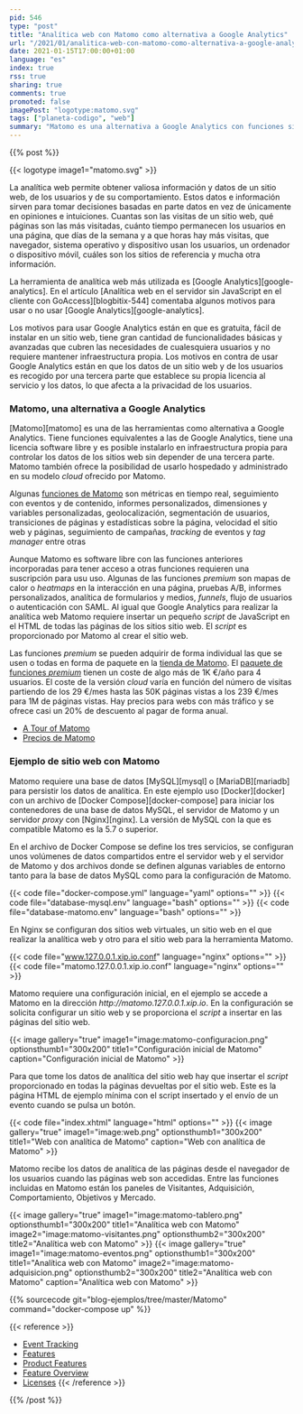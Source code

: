 ```yaml
---
pid: 546
type: "post"
title: "Analítica web con Matomo como alternativa a Google Analytics"
url: "/2021/01/analitica-web-con-matomo-como-alternativa-a-google-analytics/"
date: 2021-01-15T17:00:00+01:00
language: "es"
index: true
rss: true
sharing: true
comments: true
promoted: false
imagePost: "logotype:matomo.svg"
tags: ["planeta-codigo", "web"]
summary: "Matomo es una alternativa a Google Analytics con funciones similares que cubren las necesidades de la mayoría de sitios web. Es software libre con algunas funciones _premium_ que requieren comprar una licencia anual de uso. Matomo se puede hospedar _on-premise_ que requiere administrar esa infraestructura o en la nube ofrecida por la propia Matomo. En el artículo muestro en un ejemplo como empezar a usar Matomo en un sitio web con Docker."
---
```


{{% post %}}

{{< logotype image1="matomo.svg" >}}

La analítica web permite obtener valiosa información y datos de un sitio web, de los usuarios y de su comportamiento. Estos datos e información sirven para tomar decisiones basadas en parte datos en vez de únicamente en opiniones e intuiciones. Cuantas son las visitas de un sitio web, qué páginas son las más visitadas, cuánto tiempo permanecen los usuarios en una página, que días de la semana y a que horas hay más visitas, que navegador, sistema operativo y dispositivo usan los usuarios, un ordenador o dispositivo móvil, cuáles son los sitios de referencia y mucha otra información.

La herramienta de analítica web más utilizada es [Google Analytics][google-analytics]. En el artículo [Analítica web en el servidor sin JavaScript en el cliente con GoAccess][blogbitix-544] comentaba algunos motivos para usar o no usar [Google Analytics][google-analytics].

Los motivos para usar Google Analytics están en que es gratuita, fácil de instalar en un sitio web, tiene gran cantidad de funcionalidades básicas y avanzadas que cubren las necesidades de cualesquiera usuarios y no requiere mantener infraestructura propia. Los motivos en contra de usar Google Analytics están en que los datos de un sitio web y de los usuarios es recogido por una tercera parte que establece su propia licencia al servicio y los datos, lo que afecta a la privacidad de los usuarios.

### Matomo, una alternativa a Google Analytics

[Matomo][matomo] es una de las herramientas como alternativa a Google Analytics. Tiene funciones equivalentes a las de Google Analytics, tiene una licencia software libre y es posible instalarlo en infraestructura propia para controlar los datos de los sitios web sin depender de una tercera parte. Matomo también ofrece la posibilidad de usarlo hospedado y administrado en su modelo _cloud_ ofrecido por Matomo.

Algunas [funciones de Matomo](https://matomo.org/features/) son métricas en tiempo real, seguimiento con eventos y de contenido, informes personalizados, dimensiones y variables personalizadas, geolocalización, segmentación de usuarios, transiciones de páginas y estadísticas sobre la página, velocidad el sitio web y páginas, seguimiento de campañas, _tracking_ de eventos y _tag manager_ entre otras

Aunque Matomo es software libre con las funciones anteriores incorporadas para tener acceso a otras funciones requieren una suscripción para usu uso. Algunas de las funciones _premium_ son mapas de calor o _heatmaps_ en la interacción en una página, pruebas A/B, informes personalizados, analítica de formularios y medios, _funnels_, flujo de usuarios o autenticación con SAML. Al igual que Google Analytics para realizar la analítica web Matomo requiere insertar un pequeño _script_ de JavaScript en el HTML de todas las páginas de los sitios sitio web. El _script_ es proporcionado por Matomo al crear el sitio web.

Las funciones _premium_ se pueden adquirir de forma individual las que se usen o todas en forma de paquete en la [tienda de Matomo](https://plugins.matomo.org/?matomoversion=4). El [paquete de funciones _premium_](https://plugins.matomo.org/PremiumBundle?matomoversion=4) tienen un coste de algo más de 1K €/año para 4 usuarios. El coste de la versión _cloud_ varía en función del número de visitas partiendo de los 29 €/mes hasta las 50K páginas vistas a los 239 €/mes para 1M de páginas vistas. Hay precios para webs con más tráfico y se ofrece casi un 20% de descuento al pagar de forma anual.

* [A Tour of Matomo](https://matomo.org/docs/matomo-tour/)
* [Precios de Matomo](https://matomo.org/pricing/)

### Ejemplo de sitio web con Matomo

Matomo requiere una base de datos [MySQL][mysql] o [MariaDB][mariadb] para persistir los datos de analítica. En este ejemplo uso [Docker][docker] con un archivo de [Docker Compose][docker-compose] para iniciar los contenedores de una base de datos MySQL, el servidor de Matomo y un servidor _proxy_ con [Nginx][nginx]. La versión de MySQL con la que es compatible Matomo es la 5.7 o superior.

En el archivo de Docker Compose se define los tres servicios, se configuran unos volúmenes de datos compartidos entre el servidor web y el servidor de Matomo y dos archivos donde se definen algunas variables de entorno tanto para la base de datos MySQL como para la configuración de Matomo.

{{< code file="docker-compose.yml" language="yaml" options="" >}}
{{< code file="database-mysql.env" language="bash" options="" >}}
{{< code file="database-matomo.env" language="bash" options="" >}}

En Nginx se configuran dos sitios web virtuales, un sitio web en el que realizar la analítica web y otro para el sitio web para la herramienta Matomo.

{{< code file="www.127.0.0.1.xip.io.conf" language="nginx" options="" >}}
{{< code file="matomo.127.0.0.1.xip.io.conf" language="nginx" options="" >}}

Matomo requiere una configuración inicial, en el ejemplo se accede a Matomo en la dirección _http:\/\/matomo.127.0.0.1.xip.io_. En la configuración se solicita configurar un sitio web y se proporciona el _script_ a insertar en las páginas del sitio web.

{{< image
    gallery="true"
    image1="image:matomo-configuracion.png" optionsthumb1="300x200" title1="Configuración inicial de Matomo"
    caption="Configuración inicial de Matomo" >}}

Para que tome los datos de analítica del sitio web hay que insertar el _script_ proporcionado en todas la páginas devueltas por el sitio web. Este es la página HTML de ejemplo mínima con el script insertado y el envío de un evento cuando se pulsa un botón.

{{< code file="index.xhtml" language="html" options="" >}}
{{< image
    gallery="true"
    image1="image:web.png" optionsthumb1="300x200" title1="Web con analítica de Matomo"
    caption="Web con analítica de Matomo" >}}

Matomo recibe los datos de analítica de las páginas desde el navegador de los usuarios cuando las páginas web son accedidas. Entre las funciones incluidas en Matomo están los paneles de Visitantes, Adquisición, Comportamiento, Objetivos y Mercado.

{{< image
    gallery="true"
    image1="image:matomo-tablero.png" optionsthumb1="300x200" title1="Analítica web con Matomo"
    image2="image:matomo-visitantes.png" optionsthumb2="300x200" title2="Analítica web con Matomo" >}}
{{< image
    gallery="true"
    image1="image:matomo-eventos.png" optionsthumb1="300x200" title1="Analítica web con Matomo"
    image2="image:matomo-adquisicion.png" optionsthumb2="300x200" title2="Analítica web con Matomo"
    caption="Analítica web con Matomo" >}}

{{% sourcecode git="blog-ejemplos/tree/master/Matomo" command="docker-compose up" %}}

{{< reference >}}
* [Event Tracking](https://matomo.org/docs/event-tracking/)
* [Features](https://matomo.org/features/)
* [Product Features](https://matomo.org/product-features/)
* [Feature Overview](https://matomo.org/feature-overview/)
* [Licenses](https://matomo.org/licences/)
{{< /reference >}}

{{% /post %}}
